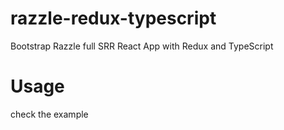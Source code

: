 # razzle-redux-typescript

Bootstrap Razzle full SRR React App with Redux and TypeScript

# Usage

check the example
